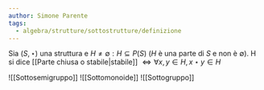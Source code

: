 ```yaml
---
author: Simone Parente
tags:
  - algebra/strutture/sottostrutture/definizione
---
```

Sia $(S,\star)$ una struttura e $H \neq \emptyset : H \subseteq P(S)$ ($H$ è una parte di $S$ e non è $\emptyset$).
	$\text{H si dice}$ [[Parte chiusa o stabile|stabile]] $\iff \forall x,y \in H, x \star y \in H$
	

![[Sottosemigruppo]]
![[Sottomonoide]]
![[Sottogruppo]]
